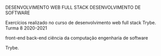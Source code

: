 DESENVOLVIMENTO WEB FULL STACK
DESENVOLVIMENTO DE SOFTWARE

Exercícios realizado no curso de desenvolvimento web full stack Trybe.
Turma 8 2020-2021

front-end
back-end
ciência da computação
engenharia de software 

Trybe.
